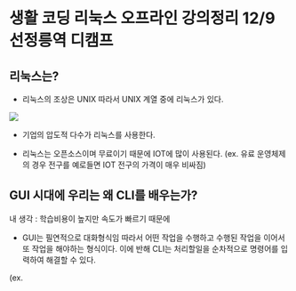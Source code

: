 # 생활 코딩 리눅스 오프라인 강의정리 12/9 선정릉역 디캠프



##  리눅스는?

*  리눅스의 조상은 UNIX 따라서 UNIX 계열 중에 리눅스가 있다.


![](/assets/Unix_history-simple.svg.png)

* 기업의 압도적 다수가 리눅스를 사용한다.

* 리눅스는 오픈소스이며 무료이기 때문에 IOT에 많이 사용된다. \(ex. 유료 운영체제의 경우 전구를 예로들면 IOT 전구의 가격이 매우 비싸짐\)




##  GUI 시대에 우리는 왜 CLI를 배우는가?

내 생각 : 학습비용이 높지만 속도가 빠르기 때문에



* GUI는 필연적으로 대화형식임 따라서 어떤 작업을 수행하고 수행된 작업을 이어서 또 작업을 해야하는 형식이다.  이에 반해 CLI는 처리할일을 순차적으로 명령어를 입력하여 해결할 수 있다.


\(ex. 











































